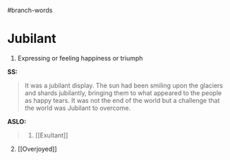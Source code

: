 #branch-words 
# Jubilant
1. Expressing or feeling happiness or triumph

**SS:**
> It was a jubilant display. The sun had been smiling upon the glaciers and shards jubilantly, bringing them to what appeared to the people as happy tears. It was not the end of the world but a challenge that the world was Jubilant to overcome.


**ASLO:**
> 1. [[Exultant]]
2. [[Overjoyed]]